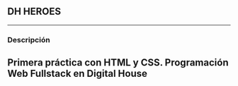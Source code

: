 ## DH HEROES
---

### Descripción
Primera práctica con HTML y CSS. Programación Web Fullstack en Digital House
---

###

